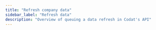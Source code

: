 ```yaml
---
title: "Refresh company data"
sidebar_label: "Refresh data"
description: "Overview of queuing a data refresh in Codat's API"
---
```


